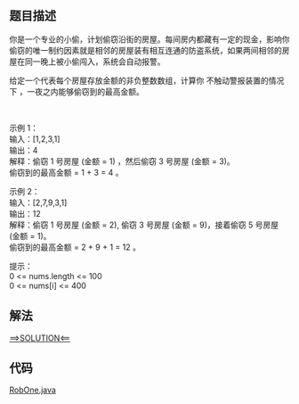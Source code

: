 ## 题目描述

你是一个专业的小偷，计划偷窃沿街的房屋。每间房内都藏有一定的现金，影响你偷窃的唯一制约因素就是相邻的房屋装有相互连通的防盗系统，如果两间相邻的房屋在同一晚上被小偷闯入，系统会自动报警。

给定一个代表每个房屋存放金额的非负整数数组，计算你 不触动警报装置的情况下 ，一夜之内能够偷窃到的最高金额。

 

示例 1：
<br>输入：[1,2,3,1]
<br>输出：4
<br>解释：偷窃 1 号房屋 (金额 = 1) ，然后偷窃 3 号房屋 (金额 = 3)。
<br>偷窃到的最高金额 = 1 + 3 = 4 。

示例 2：
<br>输入：[2,7,9,3,1]
<br>输出：12
<br>解释：偷窃 1 号房屋 (金额 = 2), 偷窃 3 号房屋 (金额 = 9)，接着偷窃 5 号房屋 (金额 = 1)。
<br>偷窃到的最高金额 = 2 + 9 + 1 = 12 。

提示：
<br>0 <= nums.length <= 100
<br>0 <= nums[i] <= 400

## 解法

[==>SOLUTION<==](https://leetcode-cn.com/problems/house-robber/solution/da-jia-jie-she-by-leetcode-solution/)

## 代码

[RobOne.java](https://github.com/Marshal7cc/leetcode-java/blob/master/src/dp/RobOne.java)

